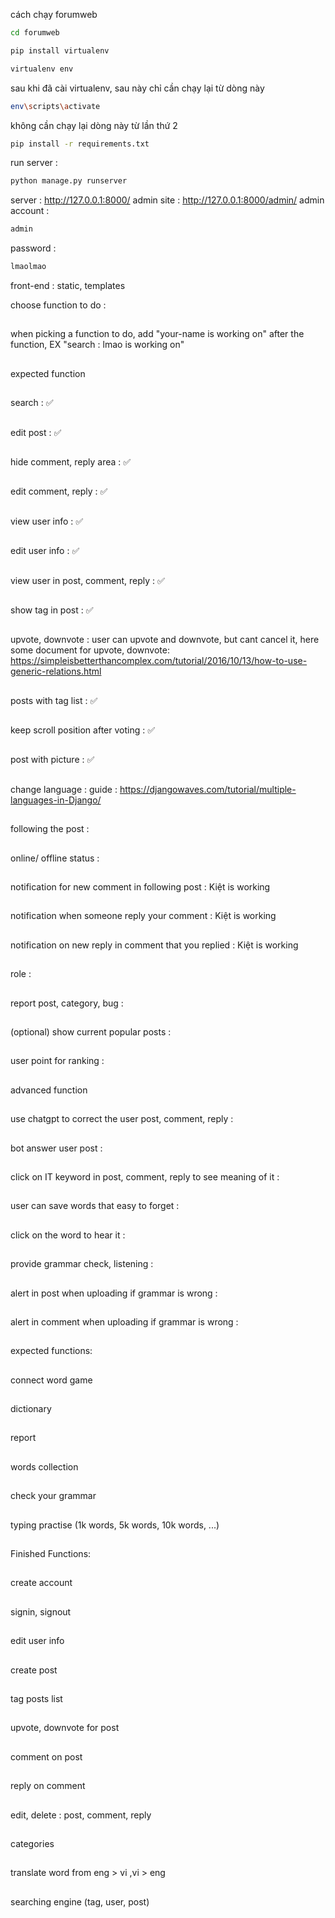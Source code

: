 cách chạy forumweb
```bash
cd forumweb
```

```bash
pip install virtualenv
```

```bash
virtualenv env
```

sau khi đã cài virtualenv, sau này chỉ cần chạy lại từ dòng này 

```bash
env\scripts\activate
```

không cần chạy lại dòng này từ lần thứ 2

```bash
pip install -r requirements.txt
```

run server : 
```bash
python manage.py runserver
```
server : http://127.0.0.1:8000/
admin site : http://127.0.0.1:8000/admin/ 
admin account : 
```bash
admin
```
password : 
```bash
lmaolmao
```
front-end : static, templates

choose function to do :
##
when picking a function to do, add "your-name is working on" after the function, EX  "search : lmao is working on"
##
expected function
##
search : ✅
##
edit post : ✅
##
hide comment, reply area : ✅
##
edit comment, reply : ✅
##
view user info : ✅
##
edit user info : ✅
##
view user in post, comment, reply : ✅
##
show tag in post : ✅
##
upvote, downvote : user can upvote and downvote, but cant cancel it, 
here some document for upvote, downvote: https://simpleisbetterthancomplex.com/tutorial/2016/10/13/how-to-use-generic-relations.html
##
posts with tag list : ✅
##
keep scroll position after voting : ✅
##
post with picture : ✅
##
change language : guide : https://djangowaves.com/tutorial/multiple-languages-in-Django/
##
following the post :
##
online/ offline status : 
##
notification for new comment in following post : Kiệt is working
##
notification when someone reply your comment : Kiệt is working
##
notification on new reply in comment that you replied : Kiệt is working
##
role : 
##
report post, category, bug :
##
(optional) show current popular posts :
##
user point for ranking :
##
advanced function 
##
use chatgpt to correct the user post, comment, reply :  
##
bot answer user post :
##
click on IT keyword in post, comment, reply to see meaning of it : 
##
user can save words that easy to forget : 
##
click on the word to hear it : 
##
provide grammar check, listening : 
##
alert in post when uploading if grammar is wrong : 
##
alert in comment when uploading if grammar is wrong : 
##

expected functions:

##
connect word game
##
dictionary
##
report
##
words collection
##
check your grammar
##
typing practise (1k words, 5k words, 10k words, ...)
##

##

##

##

##

##

Finished Functions:
##
create account
##
signin, signout
##
edit user info
##
create post
##
tag posts list
##
upvote, downvote for post
##
comment on post
##
reply on comment
##
edit, delete : post, comment, reply
##
categories
##
translate word from eng > vi ,vi > eng
##
searching engine (tag, user, post)
##

##

##

##

##



